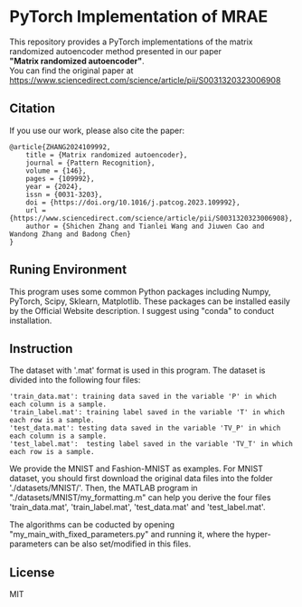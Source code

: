 # PyTorch Implementation of MRAE

This repository provides a PyTorch implementations of the matrix randomized autoencoder method presented in our paper 
<br>**"Matrix randomized autoencoder"**.
<br>You can find the original paper at <https://www.sciencedirect.com/science/article/pii/S0031320323006908>

## Citation

If you use our work, please also cite the paper:

	@article{ZHANG2024109992,
		title = {Matrix randomized autoencoder},
		journal = {Pattern Recognition},
		volume = {146},
		pages = {109992},
		year = {2024},
		issn = {0031-3203},
		doi = {https://doi.org/10.1016/j.patcog.2023.109992},
		url = {https://www.sciencedirect.com/science/article/pii/S0031320323006908},
		author = {Shichen Zhang and Tianlei Wang and Jiuwen Cao and Wandong Zhang and Badong Chen}
	}
	

## Runing Environment

This program uses some common Python packages including Numpy, PyTorch, Scipy, Sklearn, Matplotlib. These packages can be installed easily by the Official Website description. I suggest using "conda" to conduct installation.

## Instruction

The dataset with '.mat' format is used in this program. The dataset is divided into the following four files:

	'train_data.mat': training data saved in the variable 'P' in which each column is a sample.
	'train_label.mat': training label saved in the variable 'T' in which each row is a sample.
	'test_data.mat': testing data saved in the variable 'TV_P' in which each column is a sample.
	'test_label.mat':  testing label saved in the variable 'TV_T' in which each row is a sample.
We provide the MNIST and Fashion-MNIST as examples. For MNIST dataset, you should first download the original data files into the folder './datasets/MNIST/'. Then, the MATLAB program in "./datasets/MNIST/my_formatting.m" can help you derive the four files 'train_data.mat', 'train_label.mat', 'test_data.mat' and 'test_label.mat'.

The algorithms can be coducted by opening "my_main_with_fixed_parameters.py" and running it, where the hyper-parameters can be also set/modified in this files.

## License
MIT



